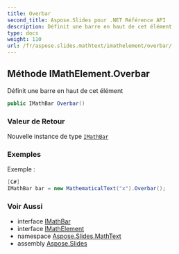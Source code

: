 ```yaml
---
title: Overbar
second_title: Aspose.Slides pour .NET Référence API
description: Définit une barre en haut de cet élément
type: docs
weight: 110
url: /fr/aspose.slides.mathtext/imathelement/overbar/
---
```


## Méthode IMathElement.Overbar

Définit une barre en haut de cet élément

```csharp
public IMathBar Overbar()
```

### Valeur de Retour

Nouvelle instance de type [`IMathBar`](../../imathbar)

### Exemples

Exemple :

```csharp
[C#]
IMathBar bar = new MathematicalText("x").Overbar();
```

### Voir Aussi

* interface [IMathBar](../../imathbar)
* interface [IMathElement](../../imathelement)
* namespace [Aspose.Slides.MathText](../../imathelement)
* assembly [Aspose.Slides](../../../)

<!-- NE PAS ÉDITER : généré par xmldocmd pour Aspose.Slides.dll -->